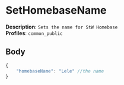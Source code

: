 # SetHomebaseName

**Description**: `Sets the name for StW Homebase` \
**Profiles**: `common_public`

## Body
```js
{
    "homebaseName": "Lele" //the name
}
```
